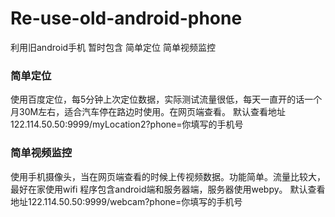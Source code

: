 # Re-use-old-android-phone
利用旧android手机
暂时包含 简单定位 简单视频监控
### 简单定位
使用百度定位，每5分钟上次定位数据，实际测试流量很低，每天一直开的话一个月30M左右，适合汽车停在路边时使用。在网页端查看。
默认查看地址122.114.50.50:9999/myLocation2?phone=你填写的手机号
### 简单视频监控
使用手机摄像头，当在网页端查看的时候上传视频数据。功能简单。流量比较大，最好在家使用wifi
程序包含android端和服务器端，服务器使用webpy。
默认查看地址122.114.50.50:9999/webcam?phone=你填写的手机号